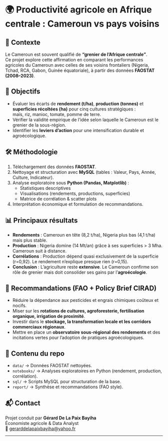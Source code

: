 # 🌍 Productivité agricole en Afrique centrale : Cameroun vs pays voisins

## 📌 Contexte
Le Cameroun est souvent qualifié de **“grenier de l’Afrique centrale”**.  
Ce projet explore cette affirmation en comparant les performances agricoles du Cameroun avec celles de ses voisins frontaliers (Nigeria, Tchad, RCA, Gabon, Guinée équatoriale), à partir des données **FAOSTAT (2008–2023)**.

## 🎯 Objectifs
- Évaluer les écarts de **rendement (t/ha)**, **production (tonnes)** et **superficies récoltées (ha)** pour cinq cultures stratégiques :  
  maïs, riz, manioc, tomate, pomme de terre.  
- Vérifier la validité empirique de l’idée selon laquelle le Cameroun est le grenier de la sous-région.  
- Identifier les **leviers d’action** pour une intensification durable et agroécologique.

## 🛠️ Méthodologie
1. Téléchargement des données **FAOSTAT**.  
2. Nettoyage et structuration avec **MySQL** (tables : Valeur, Pays, Année, Culture, Indicateur).  
3. Analyse exploratoire sous **Python (Pandas, Matplotlib)** :  
   - Statistiques descriptives  
   - Visualisations (rendements, productions, superficies)  
   - Matrice de corrélation & scatter plots  
4. Interprétation économique et formulation de recommandations.

## 📊 Principaux résultats
- **Rendements** : Cameroun en tête (8,2 t/ha), Nigeria plus bas (4,1 t/ha) mais plus stable.  
- **Production** : Nigeria domine (14 Mt/an) grâce à ses superficies > 3 Mha. Cameroun suit à distance.  
- **Corrélations** : Production dépend quasi exclusivement de la superficie (r=0,92). Le rendement n’explique presque rien (r=0,15).  
- **Conclusion** : L’agriculture reste **extensive**. Le Cameroun confirme son rôle de grenier mais doit consolider ses gains par l’**agroécologie**.

## 🌱 Recommandations (FAO + Policy Brief CIRAD)
- Réduire la dépendance aux pesticides et engrais chimiques coûteux et nocifs.  
- Miser sur les **rotations de cultures, agroforesterie, fertilisation organique, irrigation de proximité**.  
- Investir dans le **stockage, la transformation locale et les corridors commerciaux régionaux**.  
- Mettre en place un **observatoire sous-régional des rendements** et des incitations vertes pour l’adoption de pratiques agroécologiques.

## 📂 Contenu du repo
- `data/` → Données FAOSTAT nettoyées.  
- `notebooks/` → Analyses exploratoires en Python (rendement, production, corrélation).  
- `sql/` → Scripts MySQL pour structuration de la base.  
- `report/` → Synthèse et recommandations (FAO style).  

## 📬 Contact
Projet conduit par **Gérard De La Paix Bayiha**  
Économiste agricole & Data Analyst  
📧 gerarddelapaixbayiha@yahoo.fr  

---
